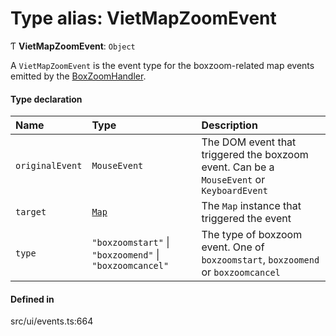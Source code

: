 # Type alias: VietMapZoomEvent

Ƭ **VietMapZoomEvent**: `Object`

A `VietMapZoomEvent` is the event type for the boxzoom-related map events emitted by the [BoxZoomHandler](../classes/BoxZoomHandler.md).

#### Type declaration

| Name | Type | Description |
| :------ | :------ | :------ |
| `originalEvent` | `MouseEvent` | The DOM event that triggered the boxzoom event. Can be a `MouseEvent` or `KeyboardEvent` |
| `target` | [`Map`](../classes/Map.md) | The `Map` instance that triggered the event |
| `type` | ``"boxzoomstart"`` \| ``"boxzoomend"`` \| ``"boxzoomcancel"`` | The type of boxzoom event. One of `boxzoomstart`, `boxzoomend` or `boxzoomcancel` |

#### Defined in

src/ui/events.ts:664
